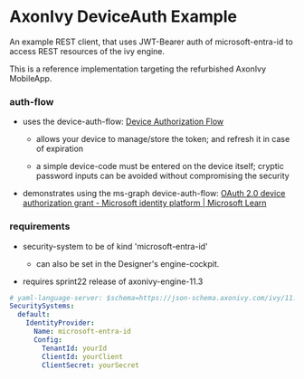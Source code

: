 # AxonIvy DeviceAuth Example

An example REST client, that uses JWT-Bearer auth of microsoft-entra-id to access REST resources of the ivy engine.

This is a reference implementation targeting the refurbished AxonIvy MobileApp. 

### auth-flow

- uses the device-auth-flow: [Device Authorization Flow](https://auth0.com/docs/get-started/authentication-and-authorization-flow/device-authorization-flow)
  
  - allows your device to manage/store the token; and refresh it in case of expiration
  
  - a simple device-code must be entered on the device itself; cryptic password inputs can be avoided without compromising the security

- demonstrates using the ms-graph device-auth-flow: [OAuth 2.0 device authorization grant - Microsoft identity platform | Microsoft Learn](https://learn.microsoft.com/en-us/entra/identity-platform/v2-oauth2-device-code)

### requirements

- security-system to be of kind 'microsoft-entra-id'
  
  - can also be set in the Designer's engine-cockpit.

- requires sprint22 release of axonivy-engine-11.3

```yaml
# yaml-language-server: $schema=https://json-schema.axonivy.com/ivy/11.3.8/ivy.json
SecuritySystems:
  default:
    IdentityProvider:
      Name: microsoft-entra-id
      Config:
        TenantId: yourId
        ClientId: yourClient
        ClientSecret: yourSecret
```


